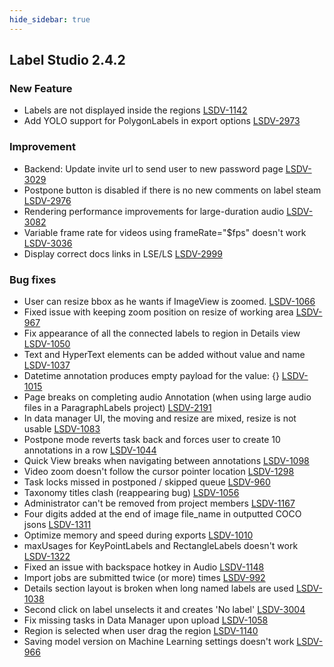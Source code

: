 ```yaml
---
hide_sidebar: true
---
```

## Label Studio 2.4.2

### New Feature
- Labels are not displayed inside the regions [LSDV-1142](https://labelstudio.aha.io/features/LSDV-1142)
- Add YOLO support for PolygonLabels in export options [LSDV-2973](https://labelstudio.aha.io/features/LSDV-2973)

### Improvement
- Backend: Update invite url to send user to new password page [LSDV-3029](https://labelstudio.aha.io/features/LSDV-3029)
- Postpone button is disabled if there is no new comments on label steam [LSDV-2976](https://labelstudio.aha.io/features/LSDV-2976)
- Rendering performance improvements for large-duration audio [LSDV-3082](https://labelstudio.aha.io/features/LSDV-3082)
- Variable frame rate for videos using frameRate="$fps" doesn't work [LSDV-3036](https://labelstudio.aha.io/features/LSDV-3036)
- Display correct docs links in LSE/LS [LSDV-2999](https://labelstudio.aha.io/features/LSDV-2999)

### Bug fixes
- User can resize bbox as he wants if ImageView is zoomed. [LSDV-1066](https://labelstudio.aha.io/features/LSDV-1066)
- Fixed issue with keeping zoom position on resize of working area [LSDV-967](https://labelstudio.aha.io/features/LSDV-967)
- Fix appearance of all the connected labels to region in Details view [LSDV-1050](https://labelstudio.aha.io/features/LSDV-1050)
- Text and HyperText elements can be added without value and name [LSDV-1037](https://labelstudio.aha.io/features/LSDV-1037)
- Datetime annotation produces empty payload for the value: {} [LSDV-1015](https://labelstudio.aha.io/features/LSDV-1015)
- Page breaks on completing audio Annotation (when using large audio files in a ParagraphLabels project) [LSDV-2191](https://labelstudio.aha.io/features/LSDV-2191)
- In data manager UI, the moving and resize are mixed, resize is not usable [LSDV-1083](https://labelstudio.aha.io/features/LSDV-1083)
- Postpone mode reverts task back and forces user to create 10 annotations in a row [LSDV-1044](https://labelstudio.aha.io/features/LSDV-1044)
- Quick View breaks when navigating between annotations [LSDV-1098](https://labelstudio.aha.io/features/LSDV-1098)
- Video zoom doesn't follow the cursor pointer location [LSDV-1298](https://labelstudio.aha.io/features/LSDV-1298)
- Task locks missed in postponed / skipped queue [LSDV-960](https://labelstudio.aha.io/features/LSDV-960)
- Taxonomy titles clash (reappearing bug) [LSDV-1056](https://labelstudio.aha.io/features/LSDV-1056)
- Administrator can't be removed from project members [LSDV-1167](https://labelstudio.aha.io/features/LSDV-1167)
- Four digits added at the end of image file_name in outputted COCO jsons   [LSDV-1311](https://labelstudio.aha.io/features/LSDV-1311)
- Optimize memory and speed during exports [LSDV-1010](https://labelstudio.aha.io/features/LSDV-1010)
- maxUsages for KeyPointLabels and RectangleLabels doesn't work [LSDV-1322](https://labelstudio.aha.io/features/LSDV-1322)
- Fixed an issue with backspace hotkey in Audio [LSDV-1148](https://labelstudio.aha.io/features/LSDV-1148)
- Import jobs are submitted twice (or more) times [LSDV-992](https://labelstudio.aha.io/features/LSDV-992)
- Details section layout is broken when long named labels are used  [LSDV-1038](https://labelstudio.aha.io/features/LSDV-1038)
- Second click on label unselects it and creates 'No label' [LSDV-3004](https://labelstudio.aha.io/features/LSDV-3004)
- Fix missing tasks in Data Manager upon upload [LSDV-1058](https://labelstudio.aha.io/features/LSDV-1058)
- Region is selected when user drag the region [LSDV-1140](https://labelstudio.aha.io/features/LSDV-1140)
- Saving model version on Machine Learning settings doesn't work [LSDV-966](https://labelstudio.aha.io/features/LSDV-966)
